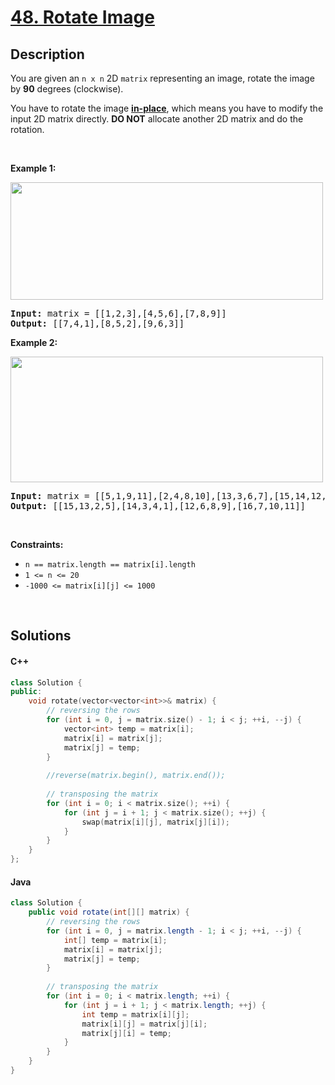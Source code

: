 # [48. Rotate Image](https://leetcode.com/problems/rotate-image)

## Description

<p>You are given an <code>n x n</code> 2D <code>matrix</code> representing an image, rotate the image by <strong>90</strong> degrees (clockwise).</p>

<p>You have to rotate the image <a href="https://en.wikipedia.org/wiki/In-place_algorithm" target="_blank"><strong>in-place</strong></a>, which means you have to modify the input 2D matrix directly. <strong>DO NOT</strong> allocate another 2D matrix and do the rotation.</p>

<p>&nbsp;</p>
<p><strong class="example">Example 1:</strong></p>
<img alt="" src="https://fastly.jsdelivr.net/gh/doocs/leetcode@main/solution/0000-0099/0048.Rotate%20Image/images/mat1.jpg" style="width: 500px; height: 188px;" />
<pre>
<strong>Input:</strong> matrix = [[1,2,3],[4,5,6],[7,8,9]]
<strong>Output:</strong> [[7,4,1],[8,5,2],[9,6,3]]
</pre>

<p><strong class="example">Example 2:</strong></p>
<img alt="" src="https://fastly.jsdelivr.net/gh/doocs/leetcode@main/solution/0000-0099/0048.Rotate%20Image/images/mat2.jpg" style="width: 500px; height: 201px;" />
<pre>
<strong>Input:</strong> matrix = [[5,1,9,11],[2,4,8,10],[13,3,6,7],[15,14,12,16]]
<strong>Output:</strong> [[15,13,2,5],[14,3,4,1],[12,6,8,9],[16,7,10,11]]
</pre>

<p>&nbsp;</p>
<p><strong>Constraints:</strong></p>

<ul>
    <li><code>n == matrix.length == matrix[i].length</code></li>
    <li><code>1 &lt;= n &lt;= 20</code></li>
    <li><code>-1000 &lt;= matrix[i][j] &lt;= 1000</code></li>
</ul>
<p>&nbsp;</p>

## Solutions

<!-- tabs:start -->

#### C++

```cpp
class Solution {
public:
    void rotate(vector<vector<int>>& matrix) {
        // reversing the rows
        for (int i = 0, j = matrix.size() - 1; i < j; ++i, --j) {
            vector<int> temp = matrix[i];
            matrix[i] = matrix[j];
            matrix[j] = temp;
        }
        
        //reverse(matrix.begin(), matrix.end());
        
        // transposing the matrix
        for (int i = 0; i < matrix.size(); ++i) {
            for (int j = i + 1; j < matrix.size(); ++j) {
                swap(matrix[i][j], matrix[j][i]);
            }
        }
    }
};
```

#### Java

```java
class Solution {
    public void rotate(int[][] matrix) {
        // reversing the rows
        for (int i = 0, j = matrix.length - 1; i < j; ++i, --j) {
            int[] temp = matrix[i];
            matrix[i] = matrix[j];
            matrix[j] = temp;
        }
        
        // transposing the matrix
        for (int i = 0; i < matrix.length; ++i) {
            for (int j = i + 1; j < matrix.length; ++j) {
                int temp = matrix[i][j];
                matrix[i][j] = matrix[j][i];
                matrix[j][i] = temp;
            }
        }
    }
}
```

<!-- tabs:end -->